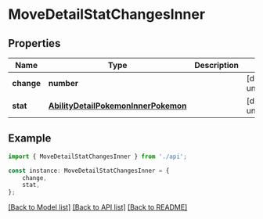 # MoveDetailStatChangesInner


## Properties

Name | Type | Description | Notes
------------ | ------------- | ------------- | -------------
**change** | **number** |  | [default to undefined]
**stat** | [**AbilityDetailPokemonInnerPokemon**](AbilityDetailPokemonInnerPokemon.md) |  | [default to undefined]

## Example

```typescript
import { MoveDetailStatChangesInner } from './api';

const instance: MoveDetailStatChangesInner = {
    change,
    stat,
};
```

[[Back to Model list]](../README.md#documentation-for-models) [[Back to API list]](../README.md#documentation-for-api-endpoints) [[Back to README]](../README.md)
